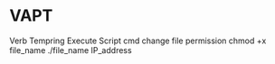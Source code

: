 # VAPT
Verb Tempring
Execute Script cmd
change file permission
chmod +x file_name
./file_name IP_address

